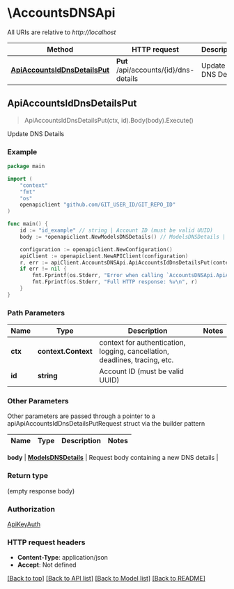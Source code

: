 # \AccountsDNSApi

All URIs are relative to *http://localhost*

Method | HTTP request | Description
------------- | ------------- | -------------
[**ApiAccountsIdDnsDetailsPut**](AccountsDNSApi.md#ApiAccountsIdDnsDetailsPut) | **Put** /api/accounts/{id}/dns-details | Update DNS Details



## ApiAccountsIdDnsDetailsPut

> ApiAccountsIdDnsDetailsPut(ctx, id).Body(body).Execute()

Update DNS Details



### Example

```go
package main

import (
    "context"
    "fmt"
    "os"
    openapiclient "github.com/GIT_USER_ID/GIT_REPO_ID"
)

func main() {
    id := "id_example" // string | Account ID (must be valid UUID)
    body := *openapiclient.NewModelsDNSDetails() // ModelsDNSDetails | Request body containing a new DNS details

    configuration := openapiclient.NewConfiguration()
    apiClient := openapiclient.NewAPIClient(configuration)
    r, err := apiClient.AccountsDNSApi.ApiAccountsIdDnsDetailsPut(context.Background(), id).Body(body).Execute()
    if err != nil {
        fmt.Fprintf(os.Stderr, "Error when calling `AccountsDNSApi.ApiAccountsIdDnsDetailsPut``: %v\n", err)
        fmt.Fprintf(os.Stderr, "Full HTTP response: %v\n", r)
    }
}
```

### Path Parameters


Name | Type | Description  | Notes
------------- | ------------- | ------------- | -------------
**ctx** | **context.Context** | context for authentication, logging, cancellation, deadlines, tracing, etc.
**id** | **string** | Account ID (must be valid UUID) | 

### Other Parameters

Other parameters are passed through a pointer to a apiApiAccountsIdDnsDetailsPutRequest struct via the builder pattern


Name | Type | Description  | Notes
------------- | ------------- | ------------- | -------------

 **body** | [**ModelsDNSDetails**](ModelsDNSDetails.md) | Request body containing a new DNS details | 

### Return type

 (empty response body)

### Authorization

[ApiKeyAuth](../README.md#ApiKeyAuth)

### HTTP request headers

- **Content-Type**: application/json
- **Accept**: Not defined

[[Back to top]](#) [[Back to API list]](../README.md#documentation-for-api-endpoints)
[[Back to Model list]](../README.md#documentation-for-models)
[[Back to README]](../README.md)

